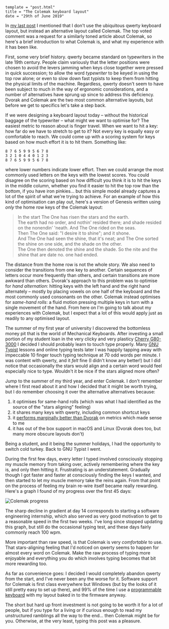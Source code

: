 ```
template = "post.html"
title = "The Colemak keyboard layout"
date = "29th of June 2019"
```

In [my last post][] I mentioned that I don't use the ubiquitous <span class="sc">qwerty</span> keyboard layout, but instead an alternative layout called Colemak. The top voted comment was a request for a similarly toned article about Colemak, so here's a brief introduction to what Colemak is, and what my experience with it has been like.

First, some very brief history. <span class="sc">qwerty</span> became standard on typewriters in the late 19th century. People claim variously that the letter positions were chosen to avoid the levers jamming when keys close together were pressed in quick succession; to allow the word *typewriter* to be keyed in using the top row alone; or even to slow down fast typists to keep them from hitting the physical limits of the machine. Regardless, <span class="sc">qwerty</span> doesn't seem to have been subject to much in the way of ergonomic considerations, and a number of alternatives have sprung up since to address this deficiency. Dvorak and Colemak are the two most common alternative layouts, but before we get to specifics let's take a step back.

If we were designing a keyboard layout today – without the historical baggage of the typewriter – what might we want to optimise for? The easiest metric to reason about is finger travel. When we want to hit a key: how far do we have to stretch to get to it? Not every key is equally easy or comfortable to reach. We could come up with a scoring system for keys based on how much effort it is to hit them. Something like:

    8 7 6 5 9 9 5 6 7 8
    3 2 1 0 4 4 0 1 2 3
    8 7 6 5 9 9 5 6 7 8

where lower numbers indicate lower effort. Then we could arrange the most commonly used letters on the keys with the lowest scores. You could disagree on the scoring based on how difficult you think it is to hit the keys in the middle column, whether you find it easier to hit the top row than the bottom, if you have iron pinkies... but this simple model already captures a lot of the spirit of what we're trying to achieve. For an example of how this kind of optimisation can play out, here's a version of Genesis written using *only* the home row keys of the Colemak layout:

> In the start The One has risen the stars and the earth.\
> The earth had no order, and nothin' resided there; and shade resided on the nonendin' 'neath. And The One rided on the seas.\
> Then The One said: "I desire it to shine"; and it shone.\
> And The One had seen the shine, that it's neat; and The One sorted the shine on one side, and the shade on the other.\
> The One then denoted the shine and the shade. So the nite and the shine that are date no. one had ended.

The distance from the home row is not the whole story. We also need to consider the transitions from one key to another. Certain sequences of letters occur more frequently than others, and certain transitions are more awkward than others. Dvorak's approach to this problem was to optimise for *hand alternation*: hitting keys with the left hand and the right hand alternately – mostly by placing vowels on one half of the keyboard and the most commonly used consonants on the other. Colemak instead optimises for *same-hand rolls*: a fluid motion pressing multiple keys in turn with a single movement of the hand. From here on I'm going to talk about my experiences with Colemak, but I expect that a lot of this would apply just as readily to any optimised layout.

The summer of my first year of university I discovered the bottomless money pit that is the world of Mechanical Keyboards. After investing a small portion of my student loan in the very clicky and very plasticy [Cherry G80-3000][] I decided I should probably learn to touch type properly. Many [GNU Typist][] lessons and online typing tests later I was happily tapping away with impeccable 10 finger touch typing technique at 70 odd words per minute. I was content with <span class="sc">qwerty</span>, and it *felt* fine (I didn't know any better!) but I did notice that occasionally the stars would align and a certain word would feel especially nice to type. Wouldn't it be nice if the stars aligned more often?

Jump to the summer of my third year, and enter Colemak. I don't remember where I first read about it and how I decided that it might be worth trying, but I do remember choosing it over the alternative alternatives because:

1. it optimises for same-hand rolls (which was what I had identified as the source of the "stars aligning" feeling)
2. it shares many keys with <span class="sc">qwerty</span>, including common shortcut keys
3. it [performs marginally better than Dvorak][] on metrics which made sense to me
4. it has out of the box support in macOS and Linux (Dvorak does too, but many more obscure layouts don't)

Being a student, and it being the summer holidays, I had the opportunity to switch cold turkey. Back to GNU Typist I went.

During the first few days, every letter I typed involved consciously stopping my muscle memory from taking over, actively remembering where the key is, and only then hitting it. Frustrating is an understatement. Gradually though I got faster and faster at consciously finding the keys I wanted, and then started to let my muscle memory take the reins again. From that point on the process of feeling my brain re-wire itself became really rewarding. Here's a graph I found of my progress over the first 45 days:

![Colemak progress](/images/colemak-progress.png)

The sharp decline in gradient at day 14 corresponds to starting a software engineering internship, which also served as very good motivation to get to a reasonable speed in the first two weeks. I've long since stopped updating this graph, but still do the occasional typing test, and these days fairly commonly reach 100 <span class="sc">wpm</span>.

More important than raw speed, is that Colemak is very *comfortable* to use. That stars-aligning feeling that I'd noticed on <span class="sc">qwerty</span> seems to happen for almost every word on Colemak. Make the raw process of typing more enjoyable and everything you do which involves typing becomes that bit more rewarding too.

As far as convenience goes: I decided I would completely abandon <span class="sc">qwerty</span> from the start, and I've never been any the worse for it. Software support for Colemak is first class everywhere but Windows (but by the looks of it still pretty easy to set up there), and 99% of the time I use a [programmable keyboard][my last post] with my layout baked in to the firmware anyway.

The short but hard up front investment is not going to be worth it for a lot of people, but if you type for a living or if curious enough to read my unstructured ramblings all the way to the end... then Colemak might be for you. Otherwise, at the very least, typing this post was a pleasure.

[my last post]: 48-keys-are-plenty
[Cherry G80-3000]: https://www.cherry.co.uk/cherry-g80-3000.html
[GNU Typist]: https://www.gnu.org/savannah-checkouts/gnu/gtypist/gtypist.html
[performs marginally better than Dvorak]: http://mkweb.bcgsc.ca/carpalx/?colemak